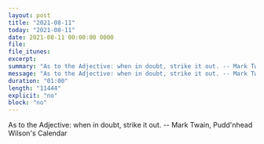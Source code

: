 ```yaml
---
layout: post
title: "2021-08-11"
today: "2021-08-11"
date: 2021-08-11 00:00:00 0000
file:
file_itunes:
excerpt:
summary: "As to the Adjective: when in doubt, strike it out. -- Mark Twain, Pudd'nhead Wilson's Calendar "
message: "As to the Adjective: when in doubt, strike it out. -- Mark Twain, Pudd'nhead Wilson's Calendar "
duration: "01:00"
length: "11444"
explicit: "no"
block: "no"
---
```

As to the Adjective: when in doubt, strike it out. -- Mark Twain, Pudd'nhead Wilson's Calendar 

